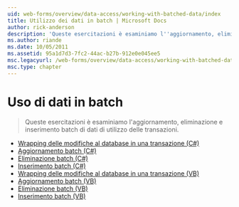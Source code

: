 ```yaml
---
uid: web-forms/overview/data-access/working-with-batched-data/index
title: Utilizzo dei dati in batch | Microsoft Docs
author: rick-anderson
description: 'Queste esercitazioni è esaminiamo l''aggiornamento, eliminazione e inserimento batch di dati di utilizzo delle transazioni.'
ms.author: riande
ms.date: 10/05/2011
ms.assetid: 95a1d7d3-7fc2-44ac-b27b-912e0e045ee5
msc.legacyurl: /web-forms/overview/data-access/working-with-batched-data
msc.type: chapter
---
```

<a name="working-with-batched-data"></a>Uso di dati in batch
====================
> Queste esercitazioni è esaminiamo l'aggiornamento, eliminazione e inserimento batch di dati di utilizzo delle transazioni.


- [Wrapping delle modifiche al database in una transazione (C#)](wrapping-database-modifications-within-a-transaction-cs.md)
- [Aggiornamento batch (C#)](batch-updating-cs.md)
- [Eliminazione batch (C#)](batch-deleting-cs.md)
- [Inserimento batch (C#)](batch-inserting-cs.md)
- [Wrapping delle modifiche al database in una transazione (VB)](wrapping-database-modifications-within-a-transaction-vb.md)
- [Aggiornamento batch (VB)](batch-updating-vb.md)
- [Eliminazione batch (VB)](batch-deleting-vb.md)
- [Inserimento batch (VB)](batch-inserting-vb.md)

